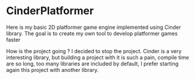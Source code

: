 # CinderPlatformer
Here is my basic 2D platformer game engine implemented using Cinder library. The goal is to create my own tool to develop platformer games faster

How is the project going ?
I decided to stop the project. Cinder is a very interesting library, but building a project with it is such a pain, compile time are so long, too many libraries are included by default, I prefer starting again this project with another library.
